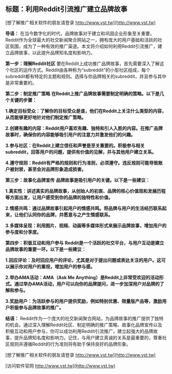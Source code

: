 ## **标题：利用Reddit引流推广建立品牌故事**

[想了解推广相关软件的朋友请登录 http://www.vst.tw](http://www.vst.tw)

**导语：**
在当今数字化的时代，品牌故事对于建立和巩固企业形象至关重要。Reddit作为全球最大的社交新闻聚合网站之一，拥有庞大的用户基础和活跃的社区氛围，成为了一种有效的推广渠道。本文将介绍如何利用Reddit引流推广，建立品牌故事，以此提升品牌知名度和影响力。

**第一步：理解Reddit社区**
要在Reddit上成功推广品牌故事，首先需要深入了解这个社区的运作方式。Reddit由各种称为“subreddit”的小型社区组成，每个subreddit都有特定的主题和规则。选择与你品牌相关的subreddit，并且参与其中是非常重要的。

**第二步：制定推广策略**
**在Reddit上推广品牌故事需要制定明确的策略。以下是几个关键的步骤：**

**1.确定目标受众：了解你的目标受众是谁，他们在Reddit上关注什么类型的内容，从而能够更好地针对他们制定推广策略。**

**2.创建有趣的内容：Reddit用户喜欢有趣、独特和引人入胜的内容。在推广品牌故事时，确保你的内容能够吸引用户的注意力并激发他们的兴趣。**

**3.参与社区：在Reddit上建立信任和声誉是至关重要的。积极参与相关subreddit，回答用户的问题，提供有价值的见解，并与其他用户建立关系。**

**4.遵守规则：Reddit有严格的规则和行为准则，必须遵守。违反规则可能导致账户被封禁，甚至会对品牌形象造成损害。**

**第三步：故事化品牌宣传**
**品牌故事是吸引用户的关键。以下是一些建议：**

**1.真实性：讲述真实的品牌故事，从创始人的初衷、品牌的核心价值观和发展历程等方面出发，让用户感受到你的品牌的独特性和价值。**

**2.情感共鸣：通过品牌故事引起用户的情感共鸣。将品牌与用户的生活经历联系起来，让他们认同你的品牌，并愿意与之产生情感联系。**

**3.多媒体呈现：利用图片、视频、动画等多媒体形式来展示品牌故事，增加用户的参与度和分享度。**

**第四步：积极互动和用户参与**
**Reddit是一个活跃的社交平台，与用户互动是建立品牌故事的重要一环。以下是一些建议：**

**1.回应评论：及时回应用户的评论，尤其是对于提出问题或表达关注的用户。这可以展示你对用户的重视，增加用户的参与感。**

**2.举办AMA活动：AMA（Ask Me Anything）是Reddit上非常受欢迎的活动形式。通过举办AMA活动，用户可以向你的品牌提问，进一步加深用户对品牌的了解和参与。**

**3.奖励用户：为活跃参与的用户提供奖励，例如特别优惠、限量版产品等，激励用户积极参与品牌故事的推广。**

**结语：**
Reddit作为一个庞大的社交新闻聚合网站，为品牌故事的推广提供了独特的机会。通过深入理解Reddit社区、制定明确的推广策略、故事化品牌宣传以及积极互动和用户参与，你可以成功利用Reddit引流推广，建立起强大的品牌故事，提升品牌知名度和影响力。记住，与用户建立真诚的关系是最重要的，尊重社区规则并遵循Reddit的行为准则将有助于保持良好的品牌形象。

[想了解推广相关软件的朋友请登录 http://www.vst.tw](http://www.vst.tw)


[访问软件官网 http://www.vst.tw](http://www.vst.tw)
